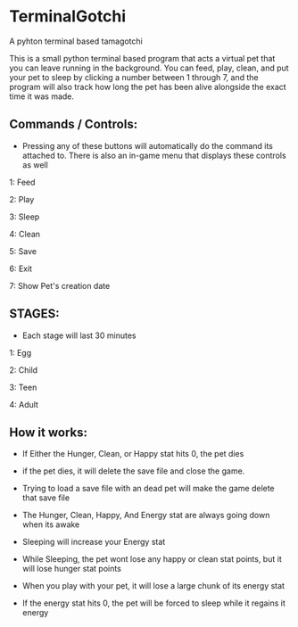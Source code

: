 # TerminalGotchi
A pyhton terminal based tamagotchi

This is a small python terminal based program that acts a virtual pet that you can leave running in the background. You can feed, play, clean, and put your pet to sleep by clicking a number between 1 through 7, and the program will also track how long the pet has been alive alongside the exact time it was made.

## Commands / Controls:
- Pressing any of these buttons will automatically do the command its attached to. There is also an in-game menu that displays these controls as well
  
1: Feed

2: Play

3: Sleep

4: Clean

5: Save

6: Exit

7: Show Pet's creation date

## STAGES:
- Each stage will last 30 minutes

1: Egg

2: Child

3: Teen

4: Adult

## How it works:
- If Either the Hunger, Clean, or Happy stat hits 0, the pet dies

- if the pet dies, it will delete the save file and close the game.

- Trying to load a save file with an dead pet will make the game delete that save file

- The Hunger, Clean, Happy, And Energy stat are always going down when its awake

- Sleeping will increase your Energy stat

- While Sleeping, the pet wont lose any happy or clean stat points, but it will lose hunger stat points

- When you play with your pet, it will lose a large chunk of its energy stat

- If the energy stat hits 0, the pet will be forced to sleep while it regains it energy

